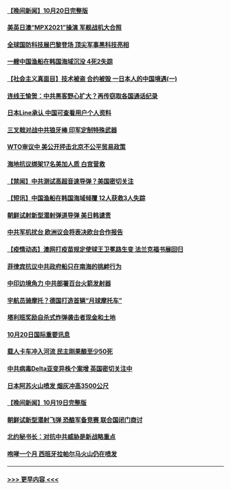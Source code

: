 #### [【晚间新闻】10月20日完整版](../pages/prog202/a103248465.md?t=10211201) 
#### [美英日澳“MPX2021”操演 军舰战机大合照](../pages/prog202/a103247250.md?t=10211201) 
#### [全球国防科技展巴黎登场 顶尖军事黑科技亮相](../pages/prog202/a103248280.md?t=10211201) 
#### [一艘中国渔船在韩国海域沉没 4死2失踪](../pages/prog202/a103248387.md?t=10211201) 
#### [【社会主义真面目】技术被盗 合约被毁 一日本人的中国境遇(一)](../pages/prog202/a103247597.md?t=10211201) 
#### [连线王愉贺：中共黑客野心扩大？再传窃取各国通话纪录](../pages/prog202/a103247408.md?t=10211201) 
#### [日本Line承认 中国可查看用户个人资料](../pages/prog202/a103248256.md?t=10211201) 
#### [三叉戟对战中共狼牙棒 印军定制特殊武器](../pages/prog202/a103248254.md?t=10211201) 
#### [WTO审议中 美公开抨击北京不公平贸易政策](../pages/prog202/a103247945.md?t=10211201) 
#### [海地抗议绑架17名美加人质 白宫营救](../pages/prog202/a103247995.md?t=10211201) 
#### [【禁闻】中共测试高超音速导弹？美国密切关注](../pages/prog202/a103247975.md?t=10211201) 
#### [【短讯】中国渔船在韩国海域倾覆 12人获救3人失踪](../pages/prog202/a103247999.md?t=10211201) 
#### [朝鲜试射新型潜射弹道导弹 美日韩谴责](../pages/prog202/a103247957.md?t=10211201) 
#### [中共军机扰台 欧洲议会将表决欧台合作报告](../pages/prog202/a103247966.md?t=10211201) 
#### [【疫情动态】澳网打疫苗规定使球王卫冕路生变 法兰克福书展回归](../pages/prog202/a103247950.md?t=10211201) 
#### [菲律宾抗议中共政府船只在南海的挑衅行为](../pages/prog202/a103247932.md?t=10211201) 
#### [中印边境角力 中共部署百台火箭发射器](../pages/prog202/a103247884.md?t=10211201) 
#### [宇航员骑摩托？德国打造首辆“月球摩托车”](../pages/prog202/a103247830.md?t=10211201) 
#### [塔利班奖励自杀式炸弹袭击者现金和土地](../pages/prog202/a103247824.md?t=10211201) 
#### [10月20日国际重要讯息](../pages/prog202/a103247763.md?t=10211201) 
#### [载人卡车冲入河流 民主刚果酿至少50死](../pages/prog202/a103247670.md?t=10211201) 
#### [中共病毒Delta亚变异株个案增 英国密切关注中](../pages/prog202/a103247635.md?t=10211201) 
#### [日本阿苏火山喷发 烟灰冲高3500公尺](../pages/prog202/a103247624.md?t=10211201) 
#### [【晚间新闻】10月19日完整版](../pages/prog202/a103247495.md?t=10211201) 
#### [朝鲜试新型潜射飞弹 恐酿军备竞赛 联合国闭门商讨](../pages/prog202/a103247497.md?t=10211201) 
#### [北约秘书长：对抗中共威胁是新战略重点](../pages/prog202/a103247261.md?t=10211201) 
#### [咆哮一个月 西班牙拉帕尔马火山仍在喷发](../pages/prog202/a103247266.md?t=10211201) 

----
#### [ >>> 更早内容 <<< ](../indexes/prog202-earlier.md)
